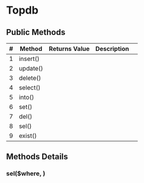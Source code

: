 # Topdb



## Public Methods

| #    | Method   | Returns Value | Description |      |
| ---- | -------- | ------------- | ----------- | ---- |
| 1    | insert() |               |             |      |
| 2    | update() |               |             |      |
| 3    | delete() |               |             |      |
| 4    | select() |               |             |      |
| 5    | into()   |               |             |      |
| 6    | set()    |               |             |      |
| 7    | del()    |               |             |      |
| 8    | sel()    |               |             |      |
| 9    | exist()  |               |             |      |



## Methods Details

### sel($where, )